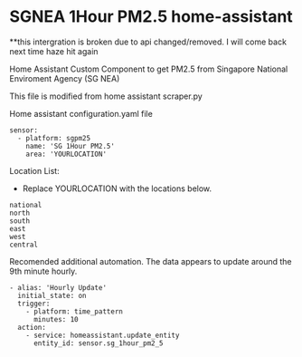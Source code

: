 # SGNEA 1Hour PM2.5 home-assistant


**this intergration is broken due to api changed/removed. I will come back next time haze hit again

Home Assistant Custom Component to get PM2.5 from Singapore National Enviroment Agency (SG NEA)


This file is modified from home assistant scraper.py


Home assistant
configuration.yaml file

```
sensor:
  - platform: sgpm25
    name: 'SG 1Hour PM2.5'
    area: 'YOURLOCATION'
```


Location List:
- Replace YOURLOCATION with the locations below. 

```
national
north
south
east
west
central
```

Recomended additional automation. The data appears to update around the 9th minute hourly. 
```
- alias: 'Hourly Update'
  initial_state: on
  trigger:
    - platform: time_pattern
      minutes: 10
  action:
    - service: homeassistant.update_entity
      entity_id: sensor.sg_1hour_pm2_5
```
